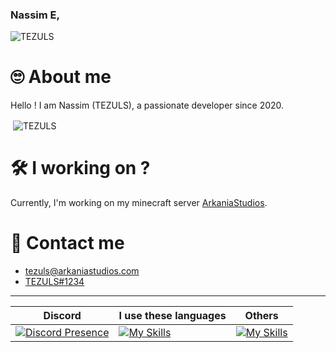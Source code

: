 ### Nassim E,

<p align="left"> <img src="https://komarev.com/ghpvc/?username=TEZULS&label=Profile%20views&color=0e75b6&style=flat" alt="TEZULS" /> </p>

# 🙄 About me
Hello ! I am Nassim (TEZULS), a passionate developer since 2020.

<p>&nbsp;<img align="center" src="https://github-readme-stats.vercel.app/api?username=TEZULS&show_icons=true&locale=en" alt="TEZULS" /></p>


# 🛠 I working on ?
Currently, I'm working on my minecraft server [ArkaniaStudios](https://arkaniastudios.com).

# 🔗 Contact me
- [tezuls@arkaniastudios.com](mailto:arkaniastudios.com)
- [TEZULS#1234](https://discord.com/users/495901655133323265)

---
| Discord | I use these languages  | Others  |
| -- | -- | -- |
| [![Discord Presence](https://lanyard.cnrad.dev/api/495901655133323265)](https://discord.com/users/495901655133323265) | [![My Skills](https://skillicons.dev/icons?i=php,html,css&perline=3)](https://skillicons.dev) | [![My Skills](https://skillicons.dev/icons?i=github,mysql&perline=2)](https://skillicons.dev) |
